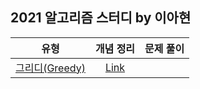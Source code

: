 ## 2021 알고리즘 스터디 by 이아현

| 유형 | 개념 정리 | 문제 풀이 |
|:---:|:---:|:---:|
| [그리디(Greedy)](https://github.com/LAH1203/2021_Algorithm_Study/blob/main/AhhyunLee/Greedy) | [Link](https://github.com/LAH1203/2021_Algorithm_Study/blob/main/AhhyunLee/Greedy/Definition.md) |  |
